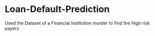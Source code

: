 # Loan-Default-Prediction
Used the Dataset of a Financial Institution inorder to find the High risk payers
